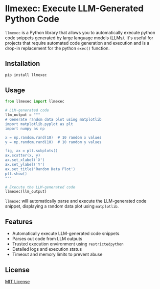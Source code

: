 # llmexec: Execute LLM-Generated Python Code

`llmexec` is a Python library that allows you to automatically execute python code snippets generated by large language models (LLMs). It's useful for projects that require automated code generation and execution and is a drop-in replacement for the python `exec()` function.

## Installation

```bash
pip install llmexec
```

## Usage

```python
from llmexec import llmexec

# LLM-generated code
llm_output = """
# Generate random data plot using matplotlib
import matplotlib.pyplot as plt
import numpy as np

x = np.random.rand(10)  # 10 random x values
y = np.random.rand(10)  # 10 random y values

fig, ax = plt.subplots()
ax.scatter(x, y)
ax.set_xlabel('X')
ax.set_ylabel('Y')
ax.set_title('Random Data Plot')
plt.show()
"""

# Execute the LLM-generated code
llmexec(llm_output)
```

`llmexec` will automatically parse and execute the LLM-generated code snippet, displaying a random data plot using `matplotlib`.

## Features

- Automatically execute LLM-generated code snippets
- Parses out code from LLM outputs
- Trusted execution environment using `restrictedpython`
- Detailed logs and execution status
- Timeout and memory limits to prevent abuse

## License

[MIT License](https://github.com/your-username/llmexec/blob/main/LICENSE)